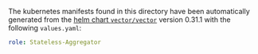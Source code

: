 The kubernetes manifests found in this directory have been automatically generated
from the [helm chart `vector/vector`](https://github.com/vectordotdev/helm-charts/tree/master/charts/vector)
version 0.31.1 with the following `values.yaml`:

```yaml
role: Stateless-Aggregator
```
